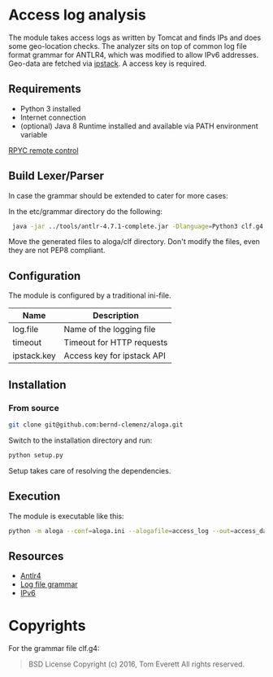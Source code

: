 # Access log analysis
The module takes access logs as written by Tomcat and finds IPs and does some
geo-location checks. The analyzer sits on top of common log file format
grammar for ANTLR4, which was modified to allow IPv6 addresses. Geo-data
are fetched via [ipstack](http://ipstack.com). A access key is required.

## Requirements
* Python 3 installed
* Internet connection
* (optional) Java 8 Runtime installed and available via PATH environment variable

[RPYC remote control](https://rpyc.readthedocs.io/en/latest/tutorial/tut1.html)

## Build Lexer/Parser
In case the grammar should be extended to cater for more cases:

In the etc/grammar directory do the following:
```bash
 java -jar ../tools/antlr-4.7.1-complete.jar -Dlanguage=Python3 clf.g4
```
Move the generated files to aloga/clf directory. Don't modify the files, even
they are not PEP8 compliant.

## Configuration
The module is configured by a traditional ini-file.

|Name | Description |
|-----|-------------|
| log.file | Name of the logging file |
| timeout | Timeout for HTTP requests |
| ipstack.key | Access key for ipstack API |


## Installation
### From source

```bash
git clone git@github.com:bernd-clemenz/aloga.git
```

Switch to the installation directory and run:

```bash
python setup.py
```

Setup takes care of resolving the dependencies.

## Execution
The module is executable like this:

```bash
python -m aloga --conf=aloga.ini --alogafile=access_log --out=access_data.json
```

## Resources
- [Antlr4](http://www.antlr.org/download.html)
- [Log file grammar](https://github.com/antlr/grammars-v4/blob/master/clf/clf.g4) 
- [IPv6](https://tools.ietf.org/html/draft-ietf-6man-text-addr-representation-04)

# Copyrights
For the grammar file clf.g4:

> BSD License
> Copyright (c) 2016, Tom Everett
> All rights reserved.
